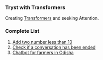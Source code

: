 ### Tryst with Transformers

Creating [Transformers](https://arxiv.org/abs/1706.03762) and seeking Attention.

### Complete List

1. [Add two number less than 10](./adder.py)
2. [Check if a conversation has been ended](./conversation_terminator_classifier.ipynb)
3. [Chatbot for farmers in Odisha](./farmer_chatbot.ipynb)
